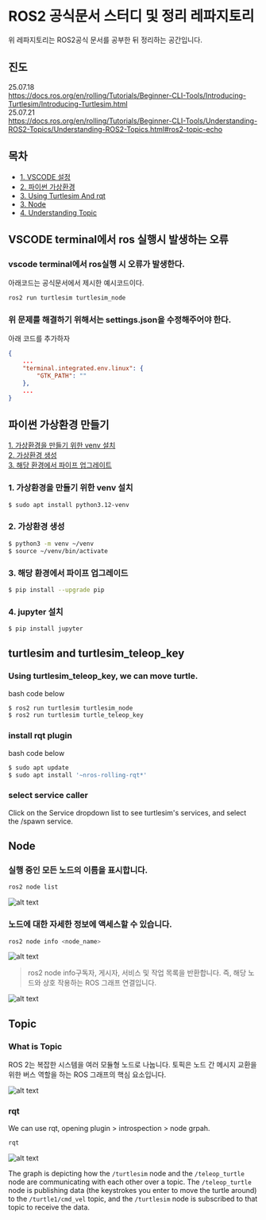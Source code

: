 # ROS2 공식문서 스터디 및 정리 레파지토리
위 레파지토리는 ROS2공식 문서를 공부한 뒤 정리하는 공간입니다.

## 진도

25.07.18 <br />
https://docs.ros.org/en/rolling/Tutorials/Beginner-CLI-Tools/Introducing-Turtlesim/Introducing-Turtlesim.html<br />
25.07.21 <br />
https://docs.ros.org/en/rolling/Tutorials/Beginner-CLI-Tools/Understanding-ROS2-Topics/Understanding-ROS2-Topics.html#ros2-topic-echo<br />


## 목차
- [1. VSCODE 설정](#vscode-terminal에서-ros-실행시-발생하는-오류)
- [2. 파이썬 가상환경](#파이썬-가상환경-만들기)
- [3. Using Turtlesim And rqt](#using-turtlesim_teleop_key-we-can-move-turtle)
- [3. Node](#node)
- [4. Understanding Topic](#topic)

## VSCODE terminal에서 ros 실행시 발생하는 오류
### vscode terminal에서 ros실행 시 오류가 발생한다.
아래코드는 공식문서에서 제시한 예시코드이다.
```bash
ros2 run turtlesim turtlesim_node
```

### 위 문제를 해결하기 위해서는 settings.json을 수정해주어야 한다.
아래 코드를 추가하자
```json
{
    ...
    "terminal.integrated.env.linux": {
        "GTK_PATH": ""
    },
    ...
}
```

## 파이썬 가상환경 만들기
[1. 가상환경을 만들기 위한 venv 설치](#1-가상환경을-만들기-위한-venv-설치)<br />
[2. 가상환경 생성](#2-가상환경-생성)<br />
[3. 해당 환경에서 파이프 업그레이트](#3-해당-환경에서-파이프-업그레이드)<br />


### 1. 가상환경을 만들기 위한 venv 설치
```bash
$ sudo apt install python3.12-venv
```
### 2. 가상환경 생성

```bash
$ python3 -m venv ~/venv
$ source ~/venv/bin/activate
```

### 3. 해당 환경에서 파이프 업그레이드

```bash
$ pip install --upgrade pip
```

### 4. jupyter 설치

```bash
$ pip install jupyter
```

## turtlesim and turtlesim_teleop_key
### Using turtlesim_teleop_key, we can move turtle.
bash code below
```bash
$ ros2 run turtlesim turtlesim_node
$ ros2 run turtlesim turtle_teleop_key
```

### install rqt plugin
bash code below
```bash
$ sudo apt update
$ sudo apt install '~nros-rolling-rqt*'
```

### select service caller
Click on the Service dropdown list to see turtlesim's services, and select the /spawn service.


## Node

### 실행 중인 모든 노드의 이름을 표시합니다. 
```bash
ros2 node list
```

![alt text](image.png)

### 노드에 대한 자세한 정보에 액세스할 수 있습니다.
```bash
ros2 node info <node_name>
```

![alt text](image-1.png)

> ros2 node info구독자, 게시자, 서비스 및 작업 목록을 반환합니다. 즉, 해당 노드와 상호 작용하는 ROS 그래프 연결입니다.

![alt text](image-2.png)

## Topic

### What is Topic
ROS 2는 복잡한 시스템을 여러 모듈형 노드로 나눕니다. 토픽은 노드 간 메시지 교환을 위한 버스 역할을 하는 ROS 그래프의 핵심 요소입니다.

![alt text](image-3.png)

### rqt
We can use rqt, opening plugin > introspection > node grpah.
```bash
rqt
```

![alt text](image-4.png)

The graph is depicting how the `/turtlesim` node and the `/teleop_turtle` node are communicating with each other over a topic. The `/teleop_turtle` node is publishing data (the keystrokes you enter to move the turtle around) to the `/turtle1/cmd_vel` topic, and the `/turtlesim` node is subscribed to that topic to receive the data.

<!-- ## colcon 설치
sudo apt install python3-colcon-co

## auto completion 사용하기

![alt text](image.png)

- 환경변수 추가

```bash
source /usr/share/colcon_argcomplete/hook/colcon-argcomplete.bash
```

## workspace 설치하기

1. ros2_ws 만들깅
```bash
cd ~
mkdir ros2_ws
cd ros2_ws
```

2. src 디렉토리 생성하기
```bash
mkdir src
```

3. build하기
```bash
colcon build
```

dd

이 후 log(build process), install, log 디렉토리가 생성된다.

4. install directory의 local_setup.bash를 소스 해줌

```bash
vi ~./zshrc
```

## python Package 생성하기

패키지는 독립된 유닛이며, 코드를 재사용 가능한 블록으로 분리해준다.
예시로 카메라 패키지와 로봇패키지 등이 있다.

1. src 폴더로 이동하기

```bash
cd ~ros2_ws/src
```

2. 파이썬 패키지 생성하기

```bash
ros2 pkg create my_py_pkg --build-type ament_python --dependencies rclpy
```

3. 빌드 방법

```bash
colcon build
```

4. 특정 패키지만 빌드하기

```bash
colcon build --packages-select my-py-pkg
```

3. C++ 패키지 생성하기

```bash
cd src
ros2 pkg create my_cpp_pkg --build-type ament_cmake --dependencies rclcpp
```

## ROS2 - Nodes
다른 노드와 커뮤니케이션 함

- Subprograms in your application, responsible for only one thing
- Combined into a graph
- Communicate with each other thorough topics, services, and parameters

Benfits :
- Reduce code complexity
- Fault tolerance
- Can be written in Python, C++, ...

### 카메라 패키지라면
- 카메라 드라이버
- 이미지 처리

### Motion Planning pkg
- Path correction
- Motion planning

### image Processing node와 Path Correction Node의 통신

### Hardware control
- Drivers
- Main Control loop (Motion Planing 과 통신)
- State Publisher


## 간단한 Python 노드 생성

1. 파일 생성

```bash
cd ~/ros2_ws/src/my_py_pkg/my_py_pkg
touch my_first_node.py
```

2. 파이썬 노드 작성

```python
#!/usr/bin/env python3
import rclpy
from rclpy.node import Node

class MyNode(Node):
   def __init__(self):
      super().__init__("py_test")  # 노드 이름 설정
      self.counter_ = 0
      self.get_logger().info("Hello ROS2")  # 초기 메시지 출력
      self.create_timer(0.5, self.timer_callback)  # 0.5초마다 callback 호출

   def timer_callback(self):
      self.counter_ += 1
      self.get_logger().info("Hello " + str(self.counter_))  # 카운터를 증가시키며 출력

def main(args=None):
   rclpy.init(args=args)
   node = MyNode()
   rclpy.spin(node)  # 프로그램을 지속적으로 실행, 다른 작업이 없을 경우 유지
   rclpy.shutdown()  # ROS 2 종료

if __name__ == '__main__':
   main()

```
- MyNode 클래스
- Node를 상속하며, ROS 2의 노드를 생성하는 기본 구조입니다.
- self.get_logger().info("string"): 메시지를 콘솔에 출력합니다.
- self.create_timer(0.5, self.timer_callback): 0.5초마다 timer_callback 함수를 호출하는 타이머를 생성합니다. 이는 주파수 2Hz에 해당하며, 초당 2번 호출됩니다.
- rclpy.spin(node): 노드가 지속해서 동작하게 하며, 다른 작업이 없다면 프로그램이 종료되지 않도록 합니다.
- node의 이름에는 “node”라는 단어가 포함되지 않아야 합니다.
- 메인 함수
- rclpy.init(): ROS 2의 초기화 함수로, 노드 실행 준비를 합니다.
- rclpy.shutdown(): ROS 2를 종료합니다.

## 노드 설치 방법

직접 실행 권한을 부여하여 노드를 실행할 수도 있지만, setup.cfg와 setup.py 파일을 사용하여 설치하는 방법이 권장됩니다.

1. setup.cfg

setup.cfg 파일은 설치 디렉토리를 정의합니다. 이를 통해 설치 시 파일의 위치를 지정할 수 있습니다.

[develop]
script-dir=$base/lib/my_py_pkg
[install]
install-scripts=$base/lib/my_py_pkg

- $base/lib/my_py_pkg: 설치 후에 실행 가능한 스크립트가 위치할 디렉토리입니다.

2. setup.py

setup.py는 패키지 메타데이터와 종속성을 설정하며, ROS 2 패키지인 package.xml과 같은 역할을 합니다.

```python
from setuptools import setup

package_name = 'my_py_pkg'

setup(
    name=package_name,
    version='0.0.0',
    packages=[package_name],
    data_files=[
        ('share/ament_index/resource_index/packages',
            ['resource/' + package_name]),
        ('share/' + package_name, ['package.xml']),
    ],
    install_requires=['setuptools'],
    zip_safe=True,
    maintainer='kim',
    maintainer_email='kim@todo.todo',
    description='ROS 2 Python Node Package',
    license='TODO: License declaration',
    tests_require=['pytest'],
    entry_points={
        'console_scripts': [
           "py_node = my_py_pkg.my_first_node:main"
        ],
    },
)
```

- entry_points: 패키지 설치 후, py_node 명령을 실행하여 my_first_node.py 파일의 main() 함수를 호출할 수 있도록 합니다.
- py_node = my_py_pkg.my_first_node:main에서 my_py_pkg.my_first_node는 my_py_pkg 패키지 내부의 my_first_node 모듈을 의미하며, main 함수가 실행됩니다.

## 노드 실행

1. 빌드

```bash
cd ~/ros2_ws
colcon build --packages-select my_py_pkg
```

colcon build를 통해 패키지를 빌드합니다. --packages-select 옵션을 사용하여 특정 패키지만 빌드할 수 있습니다.

2. 설치 디렉토리에서 노드 실행

```bash
cd install/my_py_pkg/lib/my_py_pkg
./py_node
```

install/my_py_pkg/lib/my_py_pkg 경로에서 py_node를 직접 실행할 수 있습니다. 이 파일은 entry_points 설정에 의해 자동 생성되었으며, my_first_node.py의 main() 함수를 호출합니다.

3. 다른 터미널에서 노드 실행

```bash
source ~/.bashrc
ros2 run my_py_pkg py_node
```

새로운 터미널에서 ros2 run my_py_pkg py_node 명령을 통해 노드를 실행할 수 있습니다. source ~/.bashrc를 실행하여 ROS 2 설정이 반영된 환경을 사용하도록 합니다.


## 간단한 C++ 노드 생성

### cpp package생성
```bash
cd ros2_ws/src
ros2 pkg create my_cpp_pkg --build-type ament_cmake --dependencies rclcpp
```
![alt text](image-1.png)

### 선택 빌드하기
```bash
colcon build --packages-select my_cpp_pkg
```
![alt text](image-2.png)

![alt text](image-4.png)

- c_cpp_properties.json

```json
{
    "configurations": [
        {
            "name": "Linux",
            "includePath": [
                "${workspaceFolder}/**",
                "/opt/ros/foxy/include"
            ],
            "defines": [],
            "intelliSenseMode": "linux-gcc-arm64"
        }
    ],
    "version": 4
}
```

- 생성된 노드를 run하기 위해 특정 디렉토리에 node를 생성해야 하며 이를 cmake에 추가한다.

```txt
cmake_minimum_required(VERSION 3.5)
project(my_cpp_pkg)

# Default to C++14
if(NOT CMAKE_CXX_STANDARD)
  set(CMAKE_CXX_STANDARD 14)
endif()

if(CMAKE_COMPILER_IS_GNUCXX OR CMAKE_CXX_COMPILER_ID MATCHES "Clang")
  add_compile_options(-Wall -Wextra -Wpedantic)
endif()

# find dependencies
find_package(ament_cmake REQUIRED)
find_package(rclcpp REQUIRED)

add_executable(cpp_node src/my_first_node.cpp) # executable 생성
ament_target_dependencies(cpp_node rclcpp) #linking

install(TARGETS
  cpp_node
  DESTINATION lib/${PROJECT_NAME}
)

ament_package()

```

```text
add_executable(cpp_node src/my_first_node.cpp) # executable 생성
ament_target_dependencies(cpp_node rclcpp) # linking
```

- `add_executable`은 노드의 실행파일을 생성하고 cpp_node는 실행파일의 이름이며, 소스코드의 파일 경로는 src/my_first_node.cpp이다.
- `ament_target_dependencies`는 cpp_node 실행파일을 rclcpp라이브러리와 링크해준다.

```text
install(TARGETS
  cpp_node
  DESTINATION lib/${PROJECT_NAME}
)

ament_package()
```

- install은 빌드된 실행파일을 설치할 위치를 지정한다.
- TARGETS는 설치된 실행파일을 지정하며 여기서는 cpp_node이다.
- DESTINATION은 설치 위치를 지정한다. lib/my_cpp_pkg에 cpp_node실행파일을 설치한다는 것이다.

#### 정리
1.	프로젝트 이름과 요구되는 C++ 표준을 정의한다.
2.	의존성 패키지를 찾고, 컴파일 옵션을 추가한다.
3.	소스 코드에서 실행 파일을 생성하고, 필요한 라이브러리(rclcpp)와 연결한다.
4.	빌드된 실행 파일을 특정 디렉토리(lib/my_cpp_pkg)에 설치하여, ROS2 환경에서 사용할 수 있게 한다.


#### rclcpp를 이용하여 기본적인 ros2노드 생성하기

```cpp
#include "rclcpp/rclcpp.hpp"
```
- rclcpp 라이브러리를 포함하는 부분입니다. rclcpp는 ROS2의 C++ 클라이언트 라이브러리로, ROS2 노드를 작성하기 위해 필요한 기능을 제공합니다.

```cpp
int main(int argc, char** argv) {
   rclcpp::init(argc, argv); /// 로스 커뮤니케이션 초기화
```
- main 함수는 C++ 프로그램의 시작 지점입니다.
- `rclcpp::init(argc, argv);`는 ROS2 커뮤니케이션을 초기화하는 함수입니다. ROS2는 노드 간의 통신을 위해 초기화가 필요하며, 이 함수는 ROS2 프로그램의 시작에서 반드시 호출해야 합니다. argc와 argv는 ROS2 초기화 시 명령줄 인수를 전달하기 위해 사용됩니다.

```cpp
auto node = std::make_shared<rclcpp::Node>("cpp_test"); /// node는 shared pointer임 스코프 벗어나도 살아있을 수 있음
```   
- `std::make_shared<rclcpp::Node>("cpp_test");`는 cpp_test라는 이름의 노드를 생성하고, 그 노드를 std::shared_ptr로 관리합니다.
- `std::shared_ptr`는 스마트 포인터로, 해당 포인터를 사용하는 모든 영역에서 메모리를 안전하게 관리할 수 있게 해줍니다. 즉, 이 노드는 node 변수의 스코프를 벗어나도 다른 곳에서 참조할 수 있다면 메모리가 해제되지 않고 유지됩니다.

```cpp
RCLCPP_INFO(node->get_logger(), "Hello Cpp Node");
```

- RCLCPP_INFO는 ROS2의 로그 메시지 함수입니다.
- 첫 번째 인수로 `node->get_logger()`를 사용하여 노드의 로거(logger)를 가져옵니다.
- 두 번째 인수는 출력할 메시지로, "Hello Cpp Node"라는 문자열이 출력됩니다.
- 이 줄을 통해 콘솔에 "Hello Cpp Node"라는 정보 메시지가 출력됩니다.

```cpp
rclcpp::spin(node); /// 노드를 스핀함 (기다림) 노드가 살이있게 유지해준다.
```


- `rclcpp::spin(node);`는 ROS2 노드를 활성화 상태로 유지하는 함수입니다. 이 함수가 호출되면, 노드는 통신을 위해 계속 대기 상태에 들어갑니다.
- spin 함수는 종료될 때까지 실행을 지속하므로, 일반적으로 프로그램이 계속 실행되도록 유지하고, 메시지 수신 등의 이벤트를 처리하는 역할을 합니다.

```cpp
rclcpp::shutdown(); /// 노드가 멈추면 로스 커뮤니케이션 종료
```
- `rclcpp::shutdown();`은 ROS2 커뮤니케이션을 종료하는 함수입니다.
- spin이 종료되거나 프로그램이 종료될 때 shutdown을 호출하여 ROS2 노드와의 모든 연결을 정리합니다.

#### 전체 흐름 요약
1.	`rclcpp::init`으로 ROS2 커뮤니케이션을 초기화합니다.
2.	`std::make_shared<rclcpp::Node>("cpp_test")`로 cpp_test라는 이름의 노드를 생성합니다.
3.	`RCLCPP_INFO`로 노드의 로거를 통해 “Hello Cpp Node” 메시지를 출력합니다.
4.	`rclcpp::spin`을 통해 노드가 계속 실행되도록 유지합니다.
5.	`rclcpp::shutdown`을 호출하여 ROS2 커뮤니케이션을 종료합니다.

#### 타이머를 이용하여 일정시간 마다 로깅하기
```cpp
#include "rclcpp/rclcpp.hpp"

class MyNode: public rclcpp::Node {
public:
   MyNode(): Node("cpp_test") {
      RCLCPP_INFO(this->get_logger(), "Hello Cpp class Node");

      timer_ = this->create_wall_timer(std::chrono::seconds(1), 
                                       std::bind(&MyNode::timerCallback, this));
   }
private:
   void timerCallback() {
      RCLCPP_INFO(this->get_logger(), "Hello");
   }
   rclcpp::TimerBase::SharedPtr timer_;
};

int main(int argc, char** argv) {
   rclcpp::init(argc, argv); /// 로스 커뮤니케이션 초기화

   auto node = std::make_shared<MyNode>();
   rclcpp::spin(node); /// 노드를 스핀함 (기다림) 노드가 살이있게 유지해준다.
   rclcpp::shutdown(); /// 노드가 멈추면 로스 커뮤니케이션 종료

   return 0;
}
```

```cpp
      timer_ = this->create_wall_timer(std::chrono::seconds(1), 
                                       std::bind(&MyNode::timerCallback, this));
```

- `create_wall_timer`는 일정시간마다 주기적으로 `callback`함수를 호출하는 타이머를 생성한다.
- `std::chrono::second(1)`은 타이머의 간격을 나타내며 1초 마다 timerCallback함수를 호출하도록 설정한다.
- `std::bind(&MyNode::timerCallback, this)`는 timerCallback 함수를 현재 객체(this)의 멤버 함수로 바인딩한다.
- `rclcpp::TimerBase::SharedPtr timer_;`는 타이머 객체를 가리키는 스마트 포인터이다. 이를 통해 타이머의 수명을 관리할 수 있다.

#### 실제 타이머 객체의 위치
- 타이머 객체는 ROS2 노드의 메모리 공간에 생성된다.
- 그 타이머 객체를 가리키는 스마트 포인터 timer_를 통해 타이머를 사용한다.
- node가 파괴될 때 타이머 객체도 파괴된다.
- `rclcpp::spin(node)`가 실행되고 있는 동안 타이머는 활성 상태로 유지되며, 지정된 간격에 따라 `callback function`을 호출한다.

![alt text](image-5.png)



### 코드 템플릿

#### cpp
```cpp
#include "rclcpp/rclcpp.hpp"
 
class MyCustomNode : public rclcpp::Node // MODIFY NAME
{
public:
    MyCustomNode() : Node("node_name") // MODIFY NAME
    {
    }
 
private:
};
 
int main(int argc, char **argv)
{
    rclcpp::init(argc, argv);
    auto node = std::make_shared<MyCustomNode>(); // MODIFY NAME
    rclcpp::spin(node);
    rclcpp::shutdown();
    return 0;
}
```

```python
#!/usr/bin/env python3
import rclpy
from rclpy.node import Node
 
 
class MyCustomNode(Node): # MODIFY NAME
    def __init__(self):
        super().__init__("node_name") # MODIFY NAME
 
 
def main(args=None):
    rclpy.init(args=args)
    node = MyCustomNode() # MODIFY NAME
    rclpy.spin(node)
    rclpy.shutdown()
 
 
if __name__ == "__main__":
    main()
```

### rcl

rcl은 ros client library이다. pure C librarty임
dds는 data distribution service로 미들웨어임 

rclcpp cpp 클라이언트 라이브러리임 python도 똑같음 

### 디버깅 및 실행

- 먼저 환경변수에 workspace와 foxy가 있는지 확인한다.

![alt text](image-6.png)

만약 환경변수를 추가하거나 수정했다면 source `~/.bashrc`를 해줘야한다.

- tab을 두번 누르면 해당 명령어에 대한 모든 명령을 볼 수 있다.

![alt text](image-7.png)

- 실행시 노드를 찾기 위해서도 tab을 사용할 수 있다.

![alt text](image-8.png)

- `ros2 node list`
![alt text](image-9.png)

는 현재 실행중인 모든 노드를 확인할 수 있다.

![alt text](image-10.png)

- help메세지

![alt text](image-11.png)

- python 노드를 종료한 뒤 `ros2 node list`의 출력이 없는 것을 확인할 수 있다.
![alt text](image-12.png)

### 같은 이름의 노드 여러개 생성하기
두 개의 같으 노드를 실행시키는 것은 ros2에서 가능하지만 권장하지 않는다.

- 동시 실행

![alt text](image-13.png)

- 경고 메세지

![alt text](image-14.png)

따라서 같은 노드를 다른 이름으로 실행시켜야 한다.

![alt text](image-15.png)

```bash
ros2 run my_py_pkg py_node --ros-args --remap __node:=abc
```

![alt text](image-16.png)

- ros2 node list로 확인하기

![alt text](image-17.png)

- abc와 node2 동시에 실행시키기

![alt text](image-18.png)

## When editing python file, automatically build that file

```bash
colcon build --packages-select my_py_pkg --symlink-install
```

- It's useful when debugging.

### output
```bash
kim@kim-desktop:~/ros2_ws$ ros2 run my_py_pkg py_node
[INFO] [1732441836.792203966] [py_test]: Hello ROS2!!!!
[INFO] [1732441837.295931309] [py_test]: Hello1
[INFO] [1732441837.795945941] [py_test]: Hello2
[INFO] [1732441838.296296971] [py_test]: Hello3
[INFO] [1732441838.795834259] [py_test]: Hello4
```

- It's useful for python, C++ isn't work.


### how to use terminator

link:
shanepark.tistory.com/313

### Activity1

![alt text](activity1.png)

![alt text](activity1_2.png)

 -->
